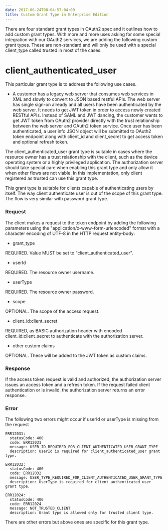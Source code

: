 ```yaml
---
date: 2017-06-24T08:04:57-04:00
title: Custom Grant Type in Enterprise Edition
---
```


There are four standard grant types in OAuth2 spec and it outlines how to add custom
grant types. With more and more uses asking for some special integration with our OAuth2
services, we are adding the following custom grant types. These are non-standard and will
only be used with a special client_type called trusted in most of the cases. 


# client_authenticated_user

This particular grant type is to address the following use cases. 

* A customer has a legacy web server that consumes web services in XML and slowly to
convert to JSON based restful APIs. The web server has single sign-on already and all
users have been authenticated by the web server. It needs to get JWT token in order to
access newly created RESTful APIs. Instead of SAML and JWT dancing, the customer wants
to get JWT token from OAuth2 provider directly with the trust relationship between the 
web server and OAuth2 token service. Once user has been authenticated, a user info JSON
object will be submitted to OAuth2 token endpoint along with client_id and client_secret
to get access token and optional refresh token.

The client_authenticated_user grant type is suitable in cases where the resource owner 
has a trust relationship with the client, such as the device operating system or a highly 
privileged application. The authorization server should take special care when enabling 
this grant type and only allow it when other flows are not viable. In this implementation, 
only client registered as trusted can use this grant type. 

This grant type is suitable for clients capable of authenticating users by itself. The
way client authenticate user is out of the scope of this grant type. The flow is very
similar with password grant type.

### Request

The client makes a request to the token endpoint by adding the following 
parameters using the "application/x-www-form-urlencoded" format with a character 
encoding of UTF-8 in the HTTP request entity-body:

* grant_type
         
REQUIRED. Value MUST be set to "client_authenticated_user".

* userId

REQUIRED. The resource owner username.

* userType

REQUIRED. The resource owner password.

* scope
         
OPTIONAL. The scope of the access request.

* client_id:client_secret
         
REQUIRED, as BASIC authorization header with encoded client_id:client_secret 
to authenticate with the authorization server.

* other custom claims

OPTIONAL. These will be added to the JWT token as custom claims. 

### Response

If the access token request is valid and authorized, the authorization server 
issues an access token and a refresh token. If the request failed client
authentication or is invalid, the authorization server returns an error response.


### Error

The following two errors might occur if userId or userType is missing from the request

```
ERR12031:
  statusCode: 400
  code: ERR12031
  message: USER_ID_REQUIRED_FOR_CLIENT_AUTHENTICATED_USER_GRANT_TYPE
  description: UserId is required for client_authenticated_user grant type.

ERR12032:
  statusCode: 400
  code: ERR12032
  message: USER_TYPE_REQUIRED_FOR_CLIENT_AUTHENTICATED_USER_GRANT_TYPE
  description: UserType is required for client_authenticated_user grant type.

ERR12024:
  statusCode: 400
  code: ERR12024
  message: NOT_TRUSTED_CLIENT
  description: Grant type is allowed only for trusted client type.

```

There are other errors but above ones are specific for this grant type. 


